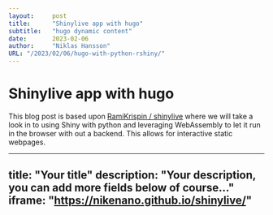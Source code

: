 ```yaml
---
layout:     post 
title:      "Shinylive app with hugo"
subtitle:   "hugo dynamic content"
date:       2023-02-06
author:     "Niklas Hansson"
URL: "/2023/02/06/hugo-with-python-rshiny/"
---
```

# Shinylive app with hugo

This blog post is based upon [RamiKrispin
/
shinylive](https://github.com/RamiKrispin/shinylive) where we will take a look in to using Shiny with python and leveraging WebAssembly to let it run in the browser with out a backend. This allows for interactive static webpages. 


---
title: "Your title"
description: "Your description, you can add more fields below of course..."
iframe: "https://nikenano.github.io/shinylive/"
---

